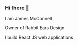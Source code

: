 ### Hi there 👋

I am James McConnell 

Owner of Rabbit Ears Design

I build React JS web applications
